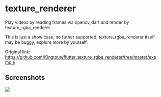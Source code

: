 # texture_renderer

Play videos by reading frames via opencv_dart and render by texture_rgba_renderer

This is just a show case, no futher supported, texture_rgba_renderer itself may be buggy,
explore more by yourself.

Original link: https://github.com/Kingtous/flutter_texture_rgba_renderer/tree/master/example

## Screenshots

![](https://github.com/rainyl/opencv_dart.examples/blob/main/texture_renderer/texture_rgba_renderer.gif)
